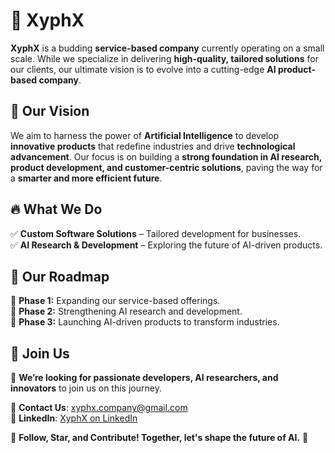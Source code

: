 # 🚀 XyphX  

**XyphX** is a budding **service-based company** currently operating on a small scale. While we specialize in delivering **high-quality, tailored solutions** for our clients, our ultimate vision is to evolve into a cutting-edge **AI product-based company**.  

## 🌟 Our Vision  
We aim to harness the power of **Artificial Intelligence** to develop **innovative products** that redefine industries and drive **technological advancement**. Our focus is on building a **strong foundation in AI research, product development, and customer-centric solutions**, paving the way for a **smarter and more efficient future**.  

## 🔥 What We Do  
✅ **Custom Software Solutions** – Tailored development for businesses.  
✅ **AI Research & Development** – Exploring the future of AI-driven products.  

## 📂 Our Roadmap  
🔹 **Phase 1:** Expanding our service-based offerings.  
🔹 **Phase 2:** Strengthening AI research and development.  
🔹 **Phase 3:** Launching AI-driven products to transform industries.  

## 🤝 Join Us  
🚀 **We’re looking for passionate developers, AI researchers, and innovators** to join us on this journey.  

📩 **Contact Us**: [xyphx.company@gmail.com](mailto:xyphx.company@gmail.com)  
🔗 **LinkedIn**: [XyphX on LinkedIn](https://www.linkedin.com/company/xyphx/)  

💙 **Follow, Star, and Contribute! Together, let's shape the future of AI.** 🚀  
